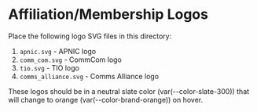 # Affiliation/Membership Logos

Place the following logo SVG files in this directory:

1. `apnic.svg` - APNIC logo
2. `comm_com.svg` - CommCom logo
3. `tio.svg` - TIO logo
4. `comms_alliance.svg` - Comms Alliance logo

These logos should be in a neutral slate color (var(--color-slate-300)) that will change to
orange (var(--color-brand-orange)) on hover.
